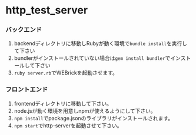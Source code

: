# http_test_server
### バックエンド
1. backendディレクトリに移動しRubyが動く環境で`bundle install`を実行して下さい
2. bundlerがインストールされていない場合は`gem install bundler`でインストールして下さい
3. `ruby server.rb`でWEBrickを起動させます。
### フロントエンド
1. frontendディレクトリに移動して下さい。
2. node.jsが動く環境を用意しnpmが使えるようにして下さい。
3. `npm install`でpackage.jsonのライブラリがインストールされます。
4. `npm start`でhttp-serverを起動させて下さい。